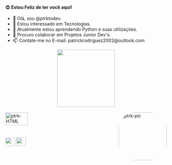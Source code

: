 
<h4> 😍 Estou Feliz de ter você aqui!</h4>
<ul>
  <li>👋 Olá, sou @ptrktodev.</li>
  <li>👀 Estou interessado em Tecnologias.</li>
  <li>🌱 Atualmente estou aprendendo Python e suas utilizações.</li>
  <li>💞️ Procuro colaborar em Projetos Junior Dev's. </li>
  <li>📫 Contate-me no E-mail: patrickrodriguez2002@outlook.com </li>
</ul>

<div align="center">
    <a href="https://github.com/ptrktodev">
    <img height="180em" src="https://github-readme-stats.vercel.app/api?username=ptrktodev&show_icons=true&theme=dark&include_all_commits=true&count_private=true"></a>
</div>

<div style="display: inline_block"><br>
<img align="center" alt="ptrk-HTML" height="40" width="70" src="https://upload.wikimedia.org/wikipedia/commons/thumb/1/10/CSS3_and_HTML5_logos_and_wordmarks.svg/1200px-CSS3_and_HTML5_logos_and_wordmarks.svg.png">
<img align="right" alt="ptrk-pic" height="150" style="border-radius:50px;" src="https://media1.giphy.com/media/z8n8dWgQ0mgEIyzlmV/giphy.gif?cid=ecf05e47l72htkhlzaklsl4ga7zev2kokdmmnbhb5k9bzp2s&rid=giphy.gif&ct=g">
</div>
 
 #
 <div>
    <a href = "mailto:patrickrodriguez2002@outlook.com" target="_blank"><img height="26" width="30" src="https://logospng.org/download/microsoft-outlook/logo-microsoft-outlook-1024.png"></a>
    <a href="https://www.linkedin.com/in/patrick-rodriguez-521b5a23a/" target="_blank"><img height="26" width="30" src="https://cdn-icons-png.flaticon.com/512/174/174857.png"></a>
</div>
